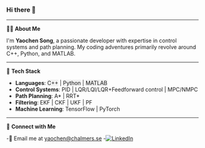 ### Hi there 👋
---
🙋‍♂️ **About Me**

I'm **Yaochen Song**, a passionate developer with expertise in control systems and path planning. My coding adventures primarily revolve around C++, Python, and MATLAB.

---
🔧 **Tech Stack**

- **Languages**: <span style="background-color: #f0f0f0;">C++</span> | <span style="background-color: #f0f0f0;">Python</span> | <span style="background-color: #f0f0f0;">MATLAB</span>
- **Control Systems**: PID | LQR/LQI/LQR+Feedforward control | MPC/NMPC
- **Path Planning**: A* | RRT*
- **Filtering**: EKF | CKF | UKF | PF
- **Machine Learning**: TensorFlow | PyTorch
---
🔗 **Connect with Me**

-📧 Email me at [yaochen@chalmers.se](mailto:yaochen@chalmers.se)
-[![LinkedIn](https://img.shields.io/badge/LinkedIn-blue?style=flat-square&logo=linkedin&labelColor=blue&color=blue)](https://www.linkedin.com/in/yaochen-song0217)

